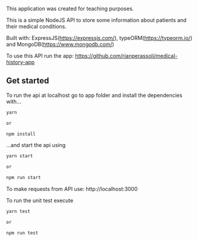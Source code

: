 This application was created for teaching purposes.

This is a simple NodeJS API to store some information about patients and their medical conditions.

Built with: ExpressJS(https://expressjs.com/), typeORM(https://typeorm.io/) and MongoDB(https://www.mongodb.com/)

To use this API run the app: https://github.com/rianperassoli/medical-history-app

## Get started

To run the api at localhost go to app folder and install the dependencies with...

```bash
yarn

or

npm install
```

...and start the api using

```bash
yarn start

or

npm run start
```

To make requests from API use: http://localhost:3000

To run the unit test execute

```bash
yarn test

or

npm run test
```